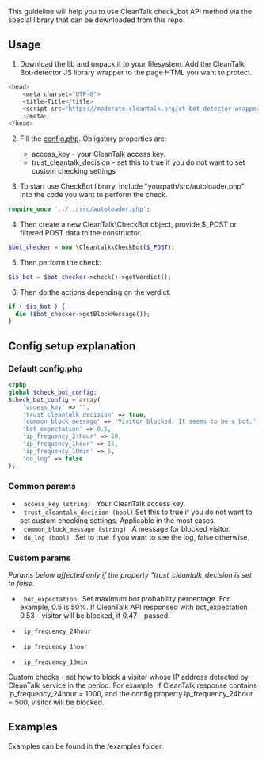 This guideline will help you to use CleanTalk check_bot API method via the special library that can be downloaded from this repo.
## Usage
1. Download the lib and unpack it to your filesystem.
Add the CleanTalk Bot-detector JS library wrapper to the page HTML you want to protect.
```js
<head>
    <meta charset="UTF-8">
    <title>Title</title>
    <script src="https://moderate.cleantalk.org/ct-bot-detector-wrapper.js"></script>
    </meta>
</head>
```
2. Fill the [config.php](src%2FCleantalk%2Fconfig.php). Obligatory properties are:
   * access_key - your CleanTalk access key.
   * trust_cleantalk_decision - set this to true if you do not want to set custom checking settings

3. To start use CheckBot library, include "yourpath/src/autoloader.php" into the code you want to perform the check.

```php
require_once '../../src/autoloader.php';
```
4. Then create a new CleanTalk\CheckBot object, provide $_POST or filtered POST data to the constructor.

```php
$bot_checker = new \Cleantalk\CheckBot($_POST);
```

5. Then perform the check:
```php
$is_bot = $bot_checker->check()->getVerdict();
```

6. Then do the actions depending on the verdict.
```php
if ( $is_bot ) {
  die ($bot_checker->getBlockMessage());
}
```
## Config setup explanation

### Default config.php
```php
<?php
global $check_bot_config;
$check_bot_config = array(
    'access_key' => "",
    'trust_cleantalk_decision' => true,
    'common_block_message' => 'Visitor blocked. It seems to be a bot.',
    'bot_expectation' => 0.5,
    'ip_frequency_24hour' => 50,
    'ip_frequency_1hour' => 15,
    'ip_frequency_10min' => 5,
    'do_log' => false
);
```

### Common params

- <code> access_key (string) </code>
Your CleanTalk access key.
- <code> trust_cleantalk_decision (bool)</code>
Set this to true if you do not want to set custom checking settings. Applicable in the most cases. 
- <code> common_block_message (string) </code>
A message for blocked visitor.
- <code> do_log (bool) </code>
Set to true if you want to see the log, false otherwise.

### Custom params
<i>Params below affected only if the property "trust_cleantalk_decision is set to false.</i>

- <code> bot_expectation </code>
Set maximum bot probability percentage. For example, 0.5 is 50%. If CleanTalk API responsed with bot_expectation 0.53 - visitor will be blocked, if 0.47 - passed.

- <code> ip_frequency_24hour </code>
- <code> ip_frequency_1hour </code>
- <code> ip_frequency_10min </code>

Custom checks - set how to block a visitor whose IP address detected by CleanTalk service in the period. For example, if CleanTalk response contains ip_frequency_24hour = 1000, and the config property ip_frequency_24hour = 500, visitor will be blocked.


## Examples
Examples can be found in the /examples folder.

